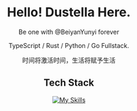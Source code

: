 <div align="center">

# Hello! Dustella Here.
  
Be one with @BeiyanYunyi forever

TypeScript / Rust / Python / Go Fullstack.
  
时间将激活时间，生活将赋予生活
  
## Tech Stack

[![My Skills](https://skillicons.dev/icons?i=js,html,css,ts,vue,vite,go,rust,vscode,express,arduino,cloudflare,docker,git,heroku,linux,md,mongodb,mysql,nodejs,docker,ae,cs,flask,gitlab,nuxtjs,sass,vercel,octave,powershell,py,nginx,ps,pr,postgres,redis,sqlite,tailwind,webpack,windicss,wordpress,workers,bash)](https://skillicons.dev)

